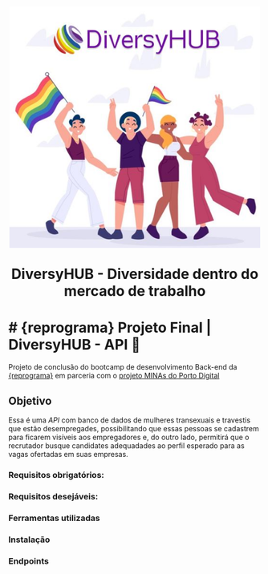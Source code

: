 <h1 align="center">
  <img src="public/images/DiversyHUB.JPG" alt="duas pessoas segurando uma bandeira, duas mulheres abraçadas, logomarca DiversyHUB aparece acima da ilustração" width="500">
<p align="center">DiversyHUB - Diversidade dentro do mercado de trabalho<p>
</h1>

# # {reprograma} Projeto Final | DiversyHUB - API :rainbow:
Projeto de conclusão do bootcamp de desenvolvimento Back-end da [{reprograma}](https://reprograma.com.br/) em parceria com o [projeto MINAs do Porto Digital](https://www.portodigital.org/capital-humano/iniciativas-para-a-diversidade/mulheres-em-inovacao-negocios-e-artes-minas)

## Objetivo

Essa é uma *API* com banco de dados de mulheres transexuais e travestis que estão desempregades, possibilitando que essas pessoas se cadastrem para ficarem visíveis aos empregadores e, do outro lado, permitirá que o recrutador busque candidates adequadades ao perfil esperado para as vagas ofertadas em suas empresas.


### Requisitos obrigatórios:

### Requisitos desejáveis:

### Ferramentas utilizadas

### Instalação

### Endpoints
